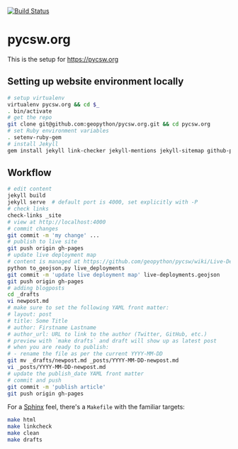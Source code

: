 
[![Build Status](https://github.com/geopython/pycsw.org/workflows/build%20%E2%9A%99%EF%B8%8F/badge.svg)](https://github.com/geopython/pycsw.org/actions)

# pycsw.org

This is the setup for https://pycsw.org

## Setting up website environment locally

```bash
# setup virtualenv
virtualenv pycsw.org && cd $_
. bin/activate
# get the repo
git clone git@github.com:geopython/pycsw.org.git && cd pycsw.org
# set Ruby environment variables
. setenv-ruby-gem
# install Jekyll
gem install jekyll link-checker jekyll-mentions jekyll-sitemap github-pages
```

## Workflow

```bash
# edit content
jekyll build
jekyll serve  # default port is 4000, set explicitly with -P 
# check links
check-links _site
# view at http://localhost:4000
# commit changes
git commit -m 'my change' ...
# publish to live site
git push origin gh-pages
# update live deployment map
# content is managed at https://github.com/geopython/pycsw/wiki/Live-Deployments
python to_geojson.py live_deployments
git commit -m 'update live deployment map' live-deployments.geojson
git push origin gh-pages
# adding blogposts
cd _drafts
vi newpost.md
# make sure to set the following YAML front matter:
# layout: post
# title: Some Title
# author: Firstname Lastname
# author_url: URL to link to the author (Twitter, GitHub, etc.)
# preview with `make drafts` and draft will show up as latest post
# when you are ready to publish:
# - rename the file as per the current YYYY-MM-DD
git mv _drafts/newpost.md _posts/YYYY-MM-DD-newpost.md
vi _posts/YYYY-MM-DD-newpost.md
# update the publish_date YAML front matter
# commit and push
git commit -m 'publish article'
git push origin gh-pages
```

For a [Sphinx](https://www.sphinx-doc.org/) feel, there's a `Makefile` with
the familiar targets:

```bash
make html
make linkcheck
make clean
make drafts
```
